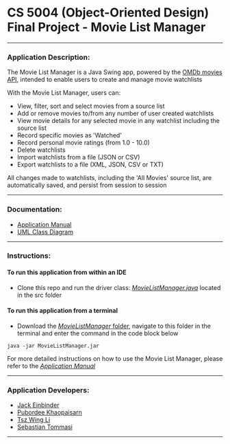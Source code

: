 # CS 5004 (Object-Oriented Design) Final Project - Movie List Manager

---

### Application Description:

The Movie List Manager is a Java Swing app, powered by the [OMDb movies API](https://www.omdbapi.com/), intended to
enable users to create and manage movie watchlists

With the Movie List Manager, users can:
- View, filter, sort and select movies from a source list
- Add or remove movies to/from any number of user created watchlists
- View movie details for any selected movie in any watchlist including the source list
- Record specific movies as 'Watched'
- Record personal movie ratings (from 1.0 - 10.0)
- Delete watchlists
- Import watchlists from a file (JSON or CSV)
- Export watchlists to a file (XML, JSON, CSV or TXT)

All changes made to watchlists, including the 'All Movies' source list, are automatically saved, and persist from
session to session

---

### Documentation:

- [Application Manual](https://github.com/Su24-CS5004-Online-Lionelle/final-project-group-5/blob/main/Manual/ApplicationManual.md)
- [UML Class Diagram](https://github.com/Su24-CS5004-Online-Lionelle/final-project-group-5/blob/main/DesignDocuments/FinalDesign.md)
---

### Instructions: 

#### To run this application from within an IDE

- Clone this repo and run the driver class: [*MovieListManager.java*](https://github.com/Su24-CS5004-Online-Lionelle/final-project-group-5/blob/main/src/main/java/group5/MovieListManager.java) 
located in the src folder

#### To run this application from a terminal

- Download the [*MovieListManager* folder](https://github.com/Su24-CS5004-Online-Lionelle/final-project-group-5/tree/main/MovieListManager), 
navigate to this folder in the terminal and enter the command in the code block below

```
java -jar MovieListManager.jar
```

For more detailed instructions on how to use the Movie List Manager, please refer to the 
[*Application Manual*](https://github.com/Su24-CS5004-Online-Lionelle/final-project-group-5/blob/main/Manual/ApplicationManual.md)

---

### Application Developers:

- [Jack Einbinder](https://github.com/jackeinbinder01)
- [Pubordee Khaopaisarn](https://github.com/pkhao75)
- [Tsz Wing Li](https://github.com/tszwinglitw)
- [Sebastian Tommasi](https://github.com/Stommasi19)
---
